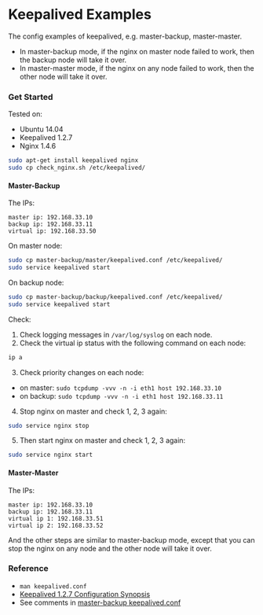 # Keepalived Examples

The config examples of keepalived, e.g. master-backup, master-master.
- In master-backup mode, if the nginx on master node failed to work, then the backup node will take it over.
- In master-master mode, if the nginx on any node failed to work, then the other node will take it over.

### Get Started

Tested on:
- Ubuntu 14.04
- Keepalived 1.2.7
- Nginx 1.4.6

```bash
sudo apt-get install keepalived nginx
sudo cp check_nginx.sh /etc/keepalived/
```

#### Master-Backup
The IPs:
```
master ip: 192.168.33.10
backup ip: 192.168.33.11
virtual ip: 192.168.33.50
```

On master node:
```bash
sudo cp master-backup/master/keepalived.conf /etc/keepalived/
sudo service keepalived start
```

On backup node:
```bash
sudo cp master-backup/backup/keepalived.conf /etc/keepalived/
sudo service keepalived start
```

Check:
1. Check logging messages in `/var/log/syslog` on each node.
2. Check the virtual ip status with the following command on each node:
```bash
ip a
```
3. Check priority changes on each node:
- on master: `sudo tcpdump -vvv -n -i eth1 host 192.168.33.10`
- on backup: `sudo tcpdump -vvv -n -i eth1 host 192.168.33.11`
4. Stop nginx on master and check 1, 2, 3 again:
```bash
sudo service nginx stop
```
5. Then start nginx on master and check 1, 2, 3 again:
```bash
sudo service nginx start
```

#### Master-Master
The IPs:
```
master ip: 192.168.33.10
backup ip: 192.168.33.11
virtual ip 1: 192.168.33.51
virtual ip 2: 192.168.33.52
```
And the other steps are similar to master-backup mode, except that you can stop the nginx on any node and the other node will take it over.

### Reference
- `man keepalived.conf`
- [Keepalived 1.2.7 Configuration Synopsis](https://github.com/acassen/keepalived/blob/v1.2.7/doc/keepalived.conf.SYNOPSIS)
- See comments in [master-backup keepalived.conf](master-backup/master/keepalived.conf)
